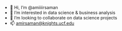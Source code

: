- 👋 Hi, I’m @amiiiirsaman
- 👀 I’m interested in data science & business analysis
- 💞️ I’m looking to collaborate on data science projects
- 📫 amirsaman@knights.ucf.edu

<!---
amiiiirsaman/amiiiirsaman is a ✨ special ✨ repository because its `README.md` (this file) appears on your GitHub profile.
You can click the Preview link to take a look at your changes.
--->
